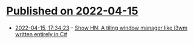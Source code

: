 # [Published on 2022-04-15](index.md)

* [2022-04-15, 17:34:23](https://news.ycombinator.com/item?id=31043063) - [Show HN: A tiling window manager like i3wm written entirely in C#](https://github.com/lars-berger/GlazeWM)
